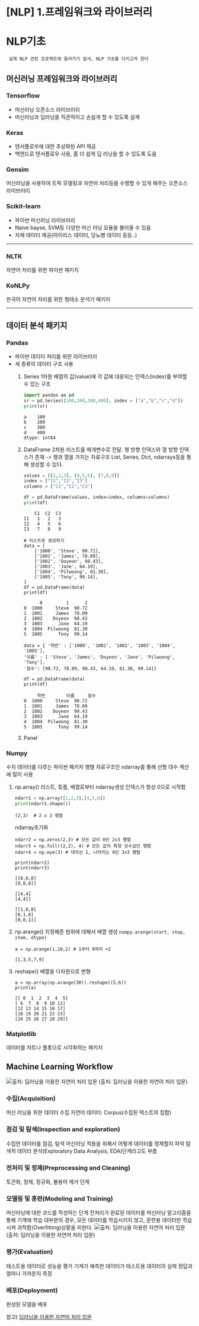 # [NLP] 1.프레임워크와 라이브러리

<!--more-->

# NLP기초
``` 실제 NLP 관련 프로젝트에 들어가기 앞서, NLP 기초를 다지고자 한다```

## 머신러닝 프레임워크와 라이브러리
### Tensorflow
- 머신러닝 오픈소스 라이브러리
- 머신러닝과 딥러닝을 직관적이고 손쉽게 할 수 있도록 설계

### Keras
- 텐서플로우에 대한 추상화된 API 제공
- 백엔드로 텐서플로우 사용, 좀 더 쉽게 딥 러닝을 할 수 있도록 도움

### Gensim
  머신러닝을 사용하여 트픽 모델링과 자연어 처리등을 수행할 수 있게 해주는 오픈소스 라이브러리

### Scikit-learn
- 파이썬 머신러닝 라이브러리
- Naive bayse, SVM등 다양한 머신 러닝 모듈을 불러올 수 있음
- 자체 데이터 제공(아이리스 데이터, 당뇨병 데이터 등등..)
---
### NLTK
  자연어 처리를 위한 파이썬 패키지

### KoNLPy
  한국어 자연어 처리를 위한 형태소 분석기 패키지

---
## 데이터 분석 패키지
### Pandas
- 파이썬 데이터 처리를 위한 라이브러리
- 세 종류의 데이터 구조 사용
    1. Series
        1차원 배열의 값(value)에 각 값에 대응되는 인덱스(index)를 부여할 수 있는 구조
        ```python
        import pandas as pd
        sr = pd.Series([100,200,300,400], index = ["a","b","c","d"])
        print(sr)
        ```
        ```
        a    100
        b    200
        c    300
        d    400
        dtype: int64
        ```
    2. DataFrame
        2차원 리스트를 매개변수로 전달. 행 방향 인덱스와 열 방향 인덱스가 존재 -> 행과 열을 가지는 자료구조
        List, Series, Dict, ndarrays등을 통해 생성할 수 있다.
        ```python
        values = [[1,2,3], [4,5,6], [7,8,9]]
        index = ["I1","I2","I3"]
        columns = ["C1","C2","C3"]

        df = pd.DataFrame(values, index=index, columns=columns)
        print(df)
        ```
        ```
            C1  C2  C3
        I1   1   2   3
        I2   4   5   6
        I3   7   8   9
        ```
         
        ```
        # 리스트로 생성하기
        data = [
            ['1000', 'Steve', 90.72], 
            ['1001', 'James', 78.09], 
            ['1002', 'Doyeon', 98.43], 
            ['1003', 'Jane', 64.19], 
            ['1004', 'Pilwoong', 81.30],
            ['1005', 'Tony', 99.14],
        ]
        df = pd.DataFrame(data)
        print(df)
        ```
        ```
              0         1      2
        0  1000     Steve  90.72
        1  1001     James  78.09
        2  1002    Doyeon  98.43
        3  1003      Jane  64.19
        4  1004  Pilwoong  81.30
        5  1005      Tony  99.14
        ```
         
        ```
        data = { '학번' : ['1000', '1001', '1002', '1003', '1004', '1005'],
        '이름' : [ 'Steve', 'James', 'Doyeon', 'Jane', 'Pilwoong', 'Tony'],
        '점수': [90.72, 78.09, 98.43, 64.19, 81.30, 99.14]}

        df = pd.DataFrame(data)
        print(df)
        ```
        ```
             학번        이름     점수
        0  1000     Steve  90.72
        1  1001     James  78.09
        2  1002    Doyeon  98.43
        3  1003      Jane  64.19
        4  1004  Pilwoong  81.30
        5  1005      Tony  99.14
        ```
    3. Panel

### Numpy
수치 데이터를 다루는 파이썬 패키지
행렬 자료구조인 ndarray를 통해 선형 대수 계산에 많이 사용

1. np.array()
   리스트, 튜플, 배열로부터 ndarray생성
   인덱스가 항상 0으로 시작함
   ```python
   ndarr1 = np.array([1,2,3],[4,5,6])
   print(ndarr1.shape())
   ```
   ```
   (2,3)  # 2 x 3 행렬
   ```
    
    ndarray초기화
    ```
    ndarr2 = np.zeros(2,3) # 모든 값이 0인 2x3 행렬
    ndarr3 = np.full((2,2), 4) # 모든 값이 특정 상수값인 행렬
    ndarr4 = np.eye(3) # 대각선 1, 나머지는 0인 3x3 행렬

    print(ndarr2)
    print(ndarr3)
    ```
    ```
    [[0,0,0]
    [0,0,0]]

    [[4,4]
    [4,4]]

    [[1,0,0]
    [0,1,0]
    [0,0,1]]
    ```
2. np.arange()
   지정해준 범위에 대해서 배열 생성
   `numpy.arange(start, stop, stem, dtype)`
   ```
   a = np.arange(1,10,2) # 1부터 9까지 +2
   ```
   ```
   [1,3,5,7,9]
   ```
3. reshape()
    배열을 다차원으로 변형
    ```
    a = np.array(np.arange(30)).reshape((5,6))
    print(a)
    ```
    ```
    [[ 0  1  2  3  4  5]
    [ 6  7  8  9 10 11]
    [12 13 14 15 16 17]
    [18 19 20 21 22 23]
    [24 25 26 27 28 29]]
    ```
### Matplotlib
데이터를 차트나 플롯으로 시각화하는 패키지


## Machine Learning Workflow
![출처: 딥러닝을 이용한 자연어 처리 입문](https://wikidocs.net/images/page/31947/%EB%A8%B8%EC%8B%A0_%EB%9F%AC%EB%8B%9D_%EC%9B%8C%ED%81%AC%ED%94%8C%EB%A1%9C%EC%9A%B0.PNG "출처: 딥러닝을 이용한 자연어 처리 입문")
(출처: 딥러닝을 이용한 자연어 처리 입문)

### 수집(Acquisition)
머신 러닝을 위한 데이터 수집
자연어 데이터: Corpus(수집된 텍스트의 집합)

### 점검 및 탐색(Inspection and exploration)
수집한 데이터를 점검, 탐색
머신러닝 적용을 위해서 어떻게 데이터를 정제할지 파악
탐색적 데이터 분석(Exploratory Data Analysis, EDA)단계라고도 부름

### 전처리 및 정제(Preprocessing and Cleaning)
토큰화, 정제, 정규화, 불용어 제거 단계

### 모델링 및 훈련(Modeling and Training)
머신러닝에 대한 코드를 작성하는 단계
전처리가 완료된 데이터를 머신러닝 알고리즘을 통해 기계에 학습
대부분의 경우, 모든 데이터를 학습시키지 않고, 훈련용 데이터만 학습시켜 과적합(Overfitting)상황을 피한다.
![출처: 딥러닝을 이용한 자연어 처리 입문](https://wikidocs.net/images/page/31947/%EB%8D%B0%EC%9D%B4%ED%84%B0.PNG "출처: 딥러닝을 이용한 자연어 처리 입문")
(출처: 딥러닝을 이용한 자연어 처리 입문)

### 평가(Evaluation)
테스트용 데이터로 성능을 평가
기계가 예측한 데이터가 테스트용 데이터의 실제 정답과 얼마나 가까운지 측정

### 배포(Deployment)
완성된 모델을 배포


참고) [딥러닝을 이용한 자연어 처리 입문](https://wikidocs.net/book/2155)

